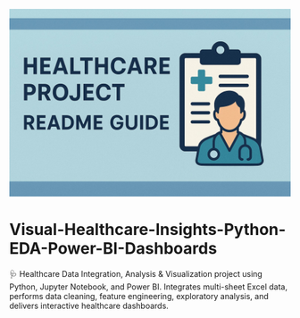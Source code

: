 <p align="center">
  <img src="Images/Healthcare Project Guide Illustration.jpg" alt="Healthcare Data Insights Banner" width="1000">
</p>

# Visual-Healthcare-Insights-Python-EDA-Power-BI-Dashboards
🩺 Healthcare Data Integration, Analysis &amp; Visualization project using Python, Jupyter Notebook, and Power BI. Integrates multi-sheet Excel data, performs data cleaning, feature engineering, exploratory analysis, and delivers interactive healthcare dashboards.
